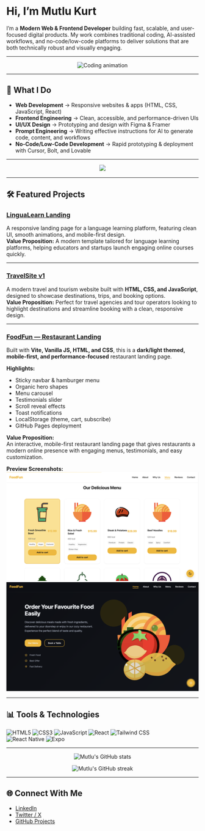 # Hi, I’m Mutlu Kurt  

I’m a **Modern Web & Frontend Developer** building fast, scalable, and user-focused digital products. My work combines traditional coding, AI-assisted workflows, and no-code/low-code platforms to deliver solutions that are both technically robust and visually engaging.  

---

<!-- GÖRSEL BANNER -->
<p align="center">
  <img src="https://raw.githubusercontent.com/abhisheknaiidu/abhisheknaiidu/master/code.gif" width="400" alt="Coding animation" />
</p>

---

## 🚀 What I Do
- **Web Development** → Responsive websites & apps (HTML, CSS, JavaScript, React)  
- **Frontend Engineering** → Clean, accessible, and performance-driven UIs  
- **UI/UX Design** → Prototyping and design with Figma & Framer  
- **Prompt Engineering** → Writing effective instructions for AI to generate code, content, and workflows  
- **No-Code/Low-Code Development** → Rapid prototyping & deployment with Cursor, Bolt, and Lovable  

---

<!-- TEKNOLOJİ GÖRSELİ -->
<p align="center">
  <img src="https://skillicons.dev/icons?i=html,css,js,react,tailwind,figma,github,git,notion" />
</p>

---

## 🛠 Featured Projects  

### [LinguaLearn Landing](https://mutlukurt.github.io/lingualearn-landing)  
A responsive landing page for a language learning platform, featuring clean UI, smooth animations, and mobile-first design.  
**Value Proposition:** A modern template tailored for language learning platforms, helping educators and startups launch engaging online courses quickly.  

---

### [TravelSite v1](https://mutlukurt.github.io/travelsitev1/)  
A modern travel and tourism website built with **HTML, CSS, and JavaScript**, designed to showcase destinations, trips, and booking options.  
**Value Proposition:** Perfect for travel agencies and tour operators looking to highlight destinations and streamline booking with a clean, responsive design.  

---

### [FoodFun — Restaurant Landing](https://mutlukurt.github.io/foodfun/)  
Built with **Vite, Vanilla JS, HTML, and CSS**, this is a **dark/light themed, mobile-first, and performance-focused** restaurant landing page.  

**Highlights:**  
- Sticky navbar & hamburger menu  
- Organic hero shapes  
- Menu carousel  
- Testimonials slider  
- Scroll reveal effects  
- Toast notifications  
- LocalStorage (theme, cart, subscribe)  
- GitHub Pages deployment  

**Value Proposition:**  
An interactive, mobile-first restaurant landing page that gives restaurants a modern online presence with engaging menus, testimonials, and easy customization.  

**Preview Screenshots:**  
![FoodFun Light Preview](./docs/foodfun-light.png)  
![FoodFun Dark Preview](./docs/foodfun-dark.png)  

---

## 📊 Tools & Technologies  

![HTML5](https://img.shields.io/badge/HTML5-E34F26?style=for-the-badge&logo=html5&logoColor=white)
![CSS3](https://img.shields.io/badge/CSS3-1572B6?style=for-the-badge&logo=css3&logoColor=white)
![JavaScript](https://img.shields.io/badge/JavaScript-F7DF1E?style=for-the-badge&logo=javascript&logoColor=black)
![React](https://img.shields.io/badge/React-20232A?style=for-the-badge&logo=react&logoColor=61DAFB)
![Tailwind CSS](https://img.shields.io/badge/Tailwind-06B6D4?style=for-the-badge&logo=tailwind-css&logoColor=white)  
![React Native](https://img.shields.io/badge/React%20Native-20232A?style=for-the-badge&logo=react&logoColor=61DAFB)
![Expo](https://img.shields.io/badge/Expo-000020?style=for-the-badge&logo=expo&logoColor=white)

---

<!-- DİNAMİK GÖRSEL: GITHUB İSTATİSTİKLERİ -->
<p align="center">
  <img src="https://github-readme-stats.vercel.app/api?username=mutlukurt&show_icons=true&theme=radical" alt="Mutlu's GitHub stats" />
</p>

<p align="center">
  <img src="https://github-readme-streak-stats.herokuapp.com/?user=mutlukurt&theme=radical" alt="Mutlu's GitHub streak" />
</p>

---

## 🌐 Connect With Me  

- [LinkedIn](https://www.linkedin.com/in/mutlukurt)  
- [Twitter / X](https://twitter.com/mutlukurtio)  
- [GitHub Projects](https://github.com/mutlukurt)  
